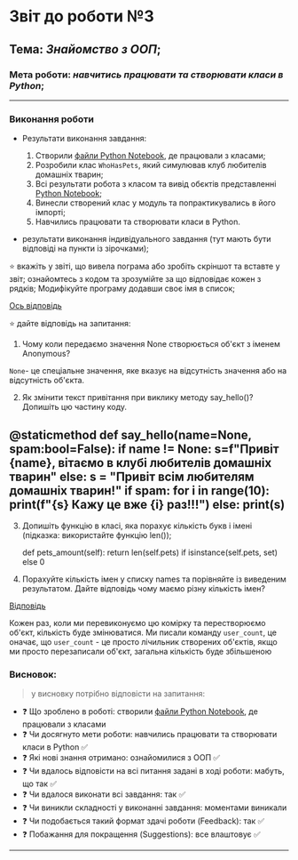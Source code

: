 # Звіт до роботи №3
## Тема: _Знайомство з ООП_;
### Мета роботи: _навчитись працювати та створювати класи в Python_;
---
### Виконання роботи
- Результати виконання завдання:
    1. Створили [файли Python Notebook](note.ipynb), де працювали з класами;
    1. Розробили клас `WhoHasPets`, який симулював клуб любителів домашніх тварин;
    1. Всі результати робота з класом та вивід обєктів представленні  [Python Notebook](note.ipynb);
    1. Винесли створений клас у модуль та попрактикувались в його імпорті;
    1. Навчились працювати та створювати класи в Python.

- результати виконання індивідуального завдання (тут мають бути відповіді на пункти із зірочками);
 
⭐ вкажіть у звіті, що вивела пограма або зробіть скріншот та вставте у звіт;
ознайомтесь з кодом та зрозумійте за що відповідає кожен з рядків;
Модифікуйте програму додавши своє імя в список;

[Ось відповідь](scr_lab.3_py)

⭐ дайте відповідь на запитання:
1. Чому коли передаємо значення None створюється об'єкт з іменем Anonymous?

`None`- це спеціальне значення, яке вказує на відсутність значення або на відсутність об'єкта.

2. Як змінити текст привітання при виклику методу say_hello()? Допишіть цю частину коду.

@staticmethod
def say_hello(name=None, spam:bool=False):
    if name != None:
            s=f"Привіт {name}, вітаємо в клубі любителів домашніх тварин"
    else:
        s = "Привіт всім любителям домашніх тварин!"
    if spam:
        for i in range(10):
            print(f"{s} Кажу це вже {i} раз!!!")
    else:
        print(s)
---
3. Допишіть функцію в класі, яка порахує кількість букв і імені (підказка: використайте функцію len());

    def pets_amount(self):
        return len(self.pets) if isinstance(self.pets, set) else 0

4. Порахуйте кількість імен у списку names та порівняйте із виведеним результатом. Дайте відповідь чому маємо різну кількість імен?

[Відповідь](scr2_lab.3_py)

Кожен раз, коли ми перевиконуємо цю комірку та перестворюємо об'єкт, кількість буде змінюватися. Ми писали команду `user_count`, це оначає, що `user_count` - це просто лічильник створених об'єктів, якщо ми просто перезаписали об'єкт, загальна кількість буде збільшеною

### Висновок: 
> у висновку потрібно відповісти на запитання:
- :question: Що зроблено в роботі: створили [файли Python Notebook](note.ipynb), де працювали з класами
- :question: Чи досягнуто мети роботи: навчились працювати та створювати класи в Python :white_check_mark:
- :question: Які нові знання отримано: ознайомилися з ООП :white_check_mark:
- :question: Чи вдалось відповісти на всі питання задані в ході роботи: мабуть, що так :white_check_mark:
- :question: Чи вдалося виконати всі завдання: так :white_check_mark:
- :question: Чи виникли складності у виконанні завдання: моментами виникали
- :question: Чи подобається такий формат здачі роботи (Feedback): так :white_check_mark:
- :question: Побажання для покращення (Suggestions): все влаштовує :white_check_mark:
---